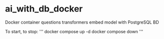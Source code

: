 # ai_with_db_docker
Docker container questions transformers embed model with PostgreSQL BD

To start, to stop:
'''
docker compose up -d
docker compose down
'''